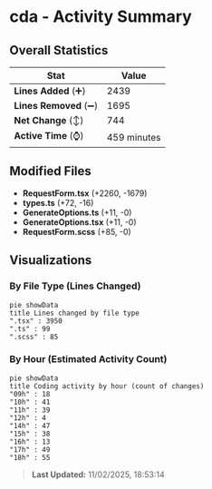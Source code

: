 # cda - Activity Summary 

## Overall Statistics

| Stat                   | Value                                                             |
| ---------------------- | ----------------------------------------------------------------- |
| **Lines Added** (➕)   | 2439                                          |
| **Lines Removed** (➖) | 1695                                        |
| **Net Change** (↕)    | 744                |
| **Active Time** (⌚)   | 459 minutes |


## Modified Files
- **RequestForm.tsx** (+2260, -1679)
- **types.ts** (+72, -16)
- **GenerateOptions.ts** (+11, -0)
- **GenerateOptions.tsx** (+11, -0)
- **RequestForm.scss** (+85, -0)

## Visualizations

### By File Type (Lines Changed)

```mermaid
pie showData
title Lines changed by file type
".tsx" : 3950
".ts" : 99
".scss" : 85
```

### By Hour (Estimated Activity Count)

```mermaid
pie showData
title Coding activity by hour (count of changes)
"09h" : 18
"10h" : 41
"11h" : 39
"12h" : 4
"14h" : 47
"15h" : 38
"16h" : 13
"17h" : 49
"18h" : 55
```


> **Last Updated:** 11/02/2025, 18:53:14